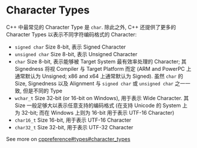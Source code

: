 # Character Types

C++ 中最常见的 Character Type 是 `char`.
除此之外, C++ 还提供了更多的 Character Types 以表示不同字符编码格式的 Character:

- `signed char` Size 8-bit, 表示 Signed Character
- `unsigned char` Size 8-bit, 表示 Unsigned Character
- `char` Size 8-bit, 表示能够被 Target System 最有效率处理的 Character;
  其 Signedness 将视 Compiler 与 Target Platform 而定 
  (ARM and PowerPC 上通常默认为 Unsigned; x86 and x64 上通常默认为 Signed).
  虽然 `char` 的 Size, Signedness 以及 Alignment 与 `signed char` 或 `unsigned char` 之一一致, 但是不同的 Type
- `wchar_t` Size 32-bit (or 16-bit on Windows), 用于表示 Wide Character.
  其 Size 一般足够大以表示任意支持的编码格式 
  (在支持 Unicode 的 System 上为 32-bit; 而在 Windows 上则为 16-bit 用于表示 UTF-16 Character)
- `char16_t` Size 16-bit, 用于表示 UTF-16 Character
- `char32_t` Size 32-bit, 用于表示 UTF-32 Character

See more on [cppreference#types#character_types](https://en.cppreference.com/w/cpp/language/types)